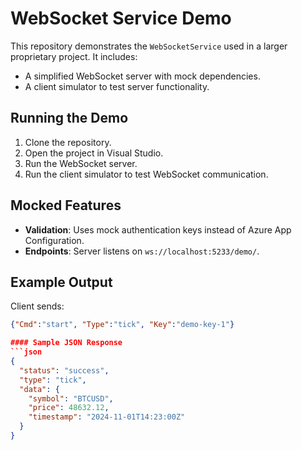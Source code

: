 # WebSocket Service Demo

This repository demonstrates the `WebSocketService` used in a larger proprietary project. It includes:
- A simplified WebSocket server with mock dependencies.
- A client simulator to test server functionality.

## Running the Demo
1. Clone the repository.
2. Open the project in Visual Studio.
3. Run the WebSocket server.
4. Run the client simulator to test WebSocket communication.

## Mocked Features
- **Validation**: Uses mock authentication keys instead of Azure App Configuration.
- **Endpoints**: Server listens on `ws://localhost:5233/demo/`.

## Example Output
Client sends:
```json
{"Cmd":"start", "Type":"tick", "Key":"demo-key-1"}

#### Sample JSON Response
```json
{
  "status": "success",
  "type": "tick",
  "data": {
    "symbol": "BTCUSD",
    "price": 48632.12,
    "timestamp": "2024-11-01T14:23:00Z"
  }
}
